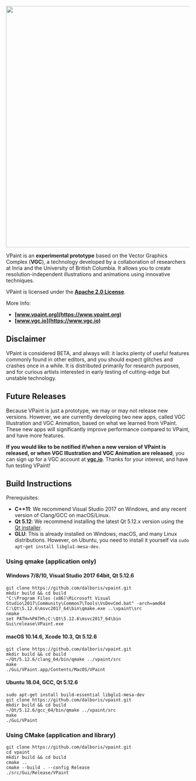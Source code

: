 <img src="https://github.com/dalboris/vpaint/blob/master/src/Gui/images/aboutlogo.png" width="660px">

VPaint is an **experimental prototype** based on the Vector
Graphics Complex (**VGC**), a technology developed by a
collaboration of researchers at Inria and the University of
British Columbia. It allows you to create resolution-independent
illustrations and animations using innovative techniques.

VPaint is licensed under the **[Apache 2.0 License](https://github.com/dalboris/vpaint/blob/master/LICENSE)**.

More Info:
- **[www.vpaint.org](https://www.vpaint.org)**
- **[www.vgc.io](https://www.vgc.io)**

## Disclaimer

VPaint is considered BETA, and always will: it
lacks plenty of useful features commonly found in other editors, and you
should expect glitches and crashes once in a while. It is distributed
primarily for research purposes, and for curious artists interested in early
testing of cutting-edge but unstable technology.

## Future Releases

Because VPaint is just a prototype, we may or may not release new versions.
However, we are currently developing two new apps, called VGC Illustration and
VGC Animation, based on what we learned from VPaint. These new apps will significantly
improve performance compared to VPaint, and have more features.

**If you would like to be notified if/when
a new version of VPaint is released, or when VGC Illustration and VGC Animation are released**, you
can sign up for a VGC account at **[vgc.io](https://www.vgc.io)**. Thanks for your interest, and have fun
testing VPaint!

## Build Instructions

Prerequisites:
- **C++11**: We recommend Visual Studio 2017 on Windows, and any recent version of Clang/GCC on macOS/Linux.
- **Qt 5.12**: We recommend installing the latest Qt 5.12.x version using the [Qt installer](https://www.qt.io/download-qt-installer).
- **GLU**: This is already installed on Windows, macOS, and many Linux distributions. However, on Ubuntu, you need to install it yourself via `sudo apt-get install libglu1-mesa-dev`.

### Using qmake (application only)

#### Windows 7/8/10, Visual Studio 2017 64bit, Qt 5.12.6

```
git clone https://github.com/dalboris/vpaint.git
mkdir build && cd build
"C:\Program Files (x86)\Microsoft Visual Studio\2017\Community\Common7\Tools\VsDevCmd.bat" -arch=amd64
C:\Qt\5.12.6\msvc2017_64\bin\qmake.exe ..\vpaint\src
nmake
set PATH=%PATH%;C:\Qt\5.12.6\msvc2017_64\bin
Gui\release\VPaint.exe
```

#### macOS 10.14.6, Xcode 10.3, Qt 5.12.6

```
git clone https://github.com/dalboris/vpaint.git
mkdir build && cd build
~/Qt/5.12.6/clang_64/bin/qmake ../vpaint/src
make
./Gui/VPaint.app/Contents/MacOS/VPaint
```

#### Ubuntu 18.04, GCC, Qt 5.12.6

```
sudo apt-get install build-essential libglu1-mesa-dev
git clone https://github.com/dalboris/vpaint.git
mkdir build && cd build
~/Qt/5.12.6/gcc_64/bin/qmake ../vpaint/src
make
./Gui/VPaint
```

### Using CMake (application and library)

```
git clone https://github.com/dalboris/vpaint.git
cd vpaint
mkdir build && cd build
cmake ..
cmake --build . --config Release
./src/Gui/Release/VPaint
```
